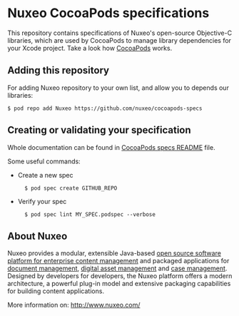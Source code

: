 # Nuxeo CocoaPods specifications

This repository contains specifications of Nuxeo's open-source Objective-C libraries, which are used by CocoaPods to manage library dependencies for your Xcode project. Take a look how [CocoaPods](http://cocoapods.org/) works.

## Adding this repository

For adding Nuxeo repository to your own list, and allow you to depends our libraries:

    $ pod repo add Nuxeo https://github.com/nuxeo/cocoapods-specs

## Creating or validating your specification

Whole documentation can be found in [CocoaPods specs README](https://github.com/CocoaPods/Specs/blob/master/README.md) file.

Some useful commands:

* Create a new spec

        $ pod spec create GITHUB_REPO

* Verify your spec

        $ pod spec lint MY_SPEC.podspec --verbose


## About Nuxeo

Nuxeo provides a modular, extensible Java-based [open source software platform for enterprise content management](http://www.nuxeo.com/en/products/ep) and packaged applications for [document management](http://www.nuxeo.com/en/products/document-management), [digital asset management](http://www.nuxeo.com/en/products/dam) and [case management](http://www.nuxeo.com/en/products/case-management). Designed by developers for developers, the Nuxeo platform offers a modern architecture, a powerful plug-in model and extensive packaging capabilities for building content applications.

More information on: <http://www.nuxeo.com/>
